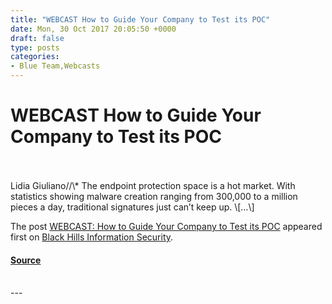 ```yaml
---
title: "WEBCAST How to Guide Your Company to Test its POC"
date: Mon, 30 Oct 2017 20:05:50 +0000
draft: false
type: posts
categories: 
- Blue Team,Webcasts
---
```

# WEBCAST How to Guide Your Company to Test its POC

<br/>

<br/>
Lidia Giuliano//\* The endpoint protection space is a hot market. With statistics showing malware creation ranging from 300,000 to a million pieces a day, traditional signatures just can’t keep up. \[…\]

The post [WEBCAST: How to Guide Your Company to Test its POC](https://www.blackhillsinfosec.com/webcast-guide-company-test-poc/) appeared first on [Black Hills Information Security](https://www.blackhillsinfosec.com).

#### [Source](https://www.blackhillsinfosec.com/webcast-guide-company-test-poc/)

<br/>
---
